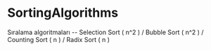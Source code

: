# SortingAlgorithms
Sıralama algoritmaları -- Selection Sort ( n^2 ) /  Bubble Sort ( n^2 ) / Counting Sort ( n ) / Radix Sort ( n )
